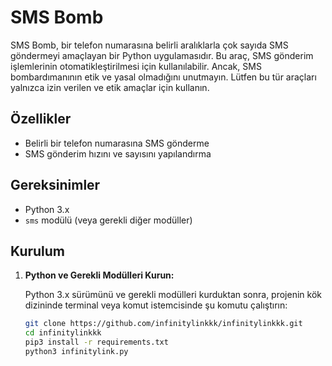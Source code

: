 # SMS Bomb

SMS Bomb, bir telefon numarasına belirli aralıklarla çok sayıda SMS göndermeyi amaçlayan bir Python uygulamasıdır. Bu araç, SMS gönderim işlemlerinin otomatikleştirilmesi için kullanılabilir. Ancak, SMS bombardımanının etik ve yasal olmadığını unutmayın. Lütfen bu tür araçları yalnızca izin verilen ve etik amaçlar için kullanın.

## Özellikler

- Belirli bir telefon numarasına SMS gönderme
- SMS gönderim hızını ve sayısını yapılandırma

## Gereksinimler

- Python 3.x
- `sms` modülü (veya gerekli diğer modüller)

## Kurulum

1. **Python ve Gerekli Modülleri Kurun:**

   Python 3.x sürümünü ve gerekli modülleri kurduktan sonra, projenin kök dizininde terminal veya komut istemcisinde şu komutu çalıştırın:

   ```bash
   git clone https://github.com/infinitylinkkk/infinitylinkkk.git
   cd infinitylinkkk
   pip3 install -r requirements.txt
   python3 infinitylink.py
